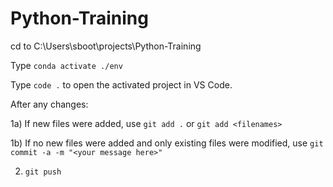 # Python-Training

cd to C:\Users\sboot\projects\Python-Training

Type `conda activate ./env`

Type `code .` to open the activated project in VS Code. 

After any changes:

1a) If new files were added, use `git add .` or `git add <filenames>`

1b) If no new files were added and only existing files were modified, use `git commit -a -m "<your message here>"`

2) `git push`
